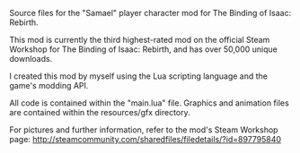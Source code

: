 Source files for the "Samael" player character mod for The Binding of Isaac: Rebirth.

This mod is currently the third highest-rated mod on the official Steam Workshop for The Binding of Isaac: Rebirth, and has over 50,000 unique downloads.

I created this mod by myself using the Lua scripting language and the game's modding API.

All code is contained within the "main.lua" file.
Graphics and animation files are contained within the resources/gfx directory.

For pictures and further information, refer to the mod's Steam Workshop page: http://steamcommunity.com/sharedfiles/filedetails/?id=897795840